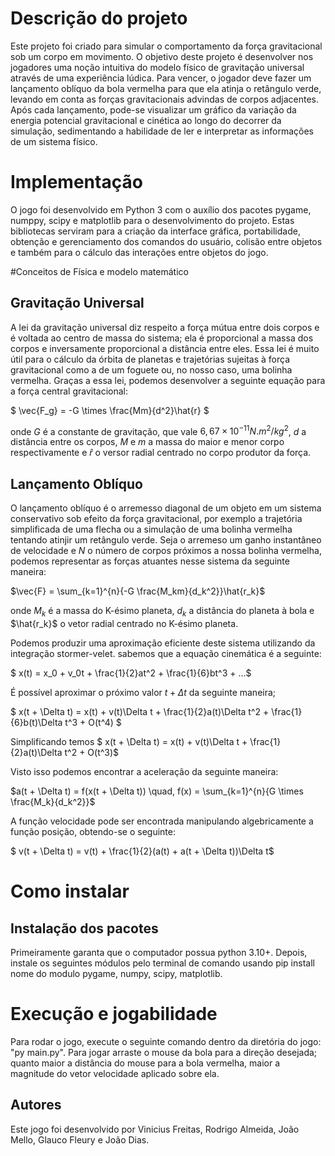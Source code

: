 # Descrição do projeto

Este projeto foi criado para simular o comportamento da força gravitacional sob um corpo em movimento. O objetivo deste projeto é desenvolver nos jogadores uma noção intuitiva do modelo físico de gravitação universal através de uma experiência lúdica. Para vencer, o jogador deve fazer um lançamento oblíquo da bola vermelha para que ela atinja o retângulo verde, levando em conta as forças gravitacionais advindas de corpos adjacentes. Após cada lançamento, pode-se visualizar um gráfico da variação da energia potencial gravitacional e cinética ao longo do decorrer da simulação, sedimentando a habilidade de ler e interpretar as informações de um sistema físico.

# Implementação

O jogo foi desenvolvido em Python 3 com o auxílio dos pacotes pygame, numppy, scipy e matplotlib para o desenvolvimento do projeto. Estas bibliotecas serviram para a criação da interface gráfica, portabilidade, obtenção e gerenciamento dos comandos do usuário, colisão entre objetos e também para o cálculo das interações entre objetos do jogo.

#Conceitos de Física e modelo matemático
## Gravitação Universal

A lei da gravitação universal diz respeito a força mútua entre dois corpos e é voltada ao centro de massa do sistema; ela é proporcional a massa dos corpos e inversamente proporcional a distância entre eles. Essa lei é muito útil para o cálculo da órbita de planetas e trajetórias sujeitas à força gravitacional como a de um foguete ou, no nosso caso, uma bolinha vermelha. Graças a essa lei, podemos desenvolver a seguinte equação para a força central gravitacional: 

$ \vec{F_g} = -G \times \frac{Mm}{d^2}\hat{r} $ 

onde $G$ é a constante de gravitação, que vale $6,67\times10^{-11} N.m^2/kg^2$, $d$ a distância entre os corpos, $M$ e $m$ a massa do maior e menor corpo respectivamente e $\hat{r}$ o versor radial centrado no corpo produtor da força.

## Lançamento Oblíquo

O lançamento oblíquo é o arremesso diagonal de um objeto em um sistema conservativo sob efeito da força gravitacional, por exemplo a trajetória simplificada de uma flecha ou a simulação de uma bolinha vermelha tentando atinjir um retângulo verde. Seja o arremeso um ganho instantâneo de velocidade e $N$ o número de corpos próximos a nossa bolinha vermelha, podemos representar as forças atuantes nesse sistema da seguinte maneira:
 
$\vec{F} = \sum_{k=1}^{n}{-G  \frac{M_km}{d_k^2}}\hat{r_k}$ 
 
onde $M_k$ é a massa do K-ésimo planeta, $d_k$ a distância do planeta à bola e $\hat{r_k}$ o vetor radial centrado no K-ésimo planeta.

Podemos produzir uma aproximação eficiente deste sistema utilizando da integração stormer-velet.
sabemos que a equação cinemática é a seguinte: 

$ x(t) = x_0 + v_0t + \frac{1}{2}at^2 + \frac{1}{6}bt^3 + ...$ 

É possível aproximar o próximo valor $t + \Delta t$ da seguinte maneira;

$ x(t + \Delta t) = x(t) + v(t)\Delta t + \frac{1}{2}a(t)\Delta t^2 + \frac{1}{6}b(t)\Delta t^3 + O(t^4) $ 

Simplificando temos 
$ x(t + \Delta t) = x(t) + v(t)\Delta t + \frac{1}{2}a(t)\Delta t^2 + O(t^3)$ 

Visto isso podemos encontrar a aceleração da seguinte maneira: 

$a(t + \Delta t) = f(x(t + \Delta t)) \quad, f(x) = \sum_{k=1}^{n}{G \times \frac{M_k}{d_k^2}}$ 

A função velocidade pode ser encontrada manipulando algebricamente a função posição, obtendo-se o seguinte: 

$ v(t + \Delta t) = v(t) + \frac{1}{2}(a(t) + a(t + \Delta t))\Delta t$

# Como instalar

## Instalação dos pacotes
Primeiramente garanta que o computador possua python 3.10+. Depois, instale os seguintes módulos pelo terminal de comando usando pip install nome do modulo pygame, numpy, scipy, matplotlib.

# Execução e jogabilidade

Para rodar o jogo, execute o seguinte comando dentro da diretória do jogo: "py main.py". Para jogar arraste o mouse da bola para a direção desejada; quanto maior a distância do mouse para a bola vermelha, maior a magnitude do vetor velocidade aplicado sobre ela.

## Autores

Este jogo foi desenvolvido por Vinicius Freitas, Rodrigo Almeida, João Mello, Glauco Fleury e João Dias.
